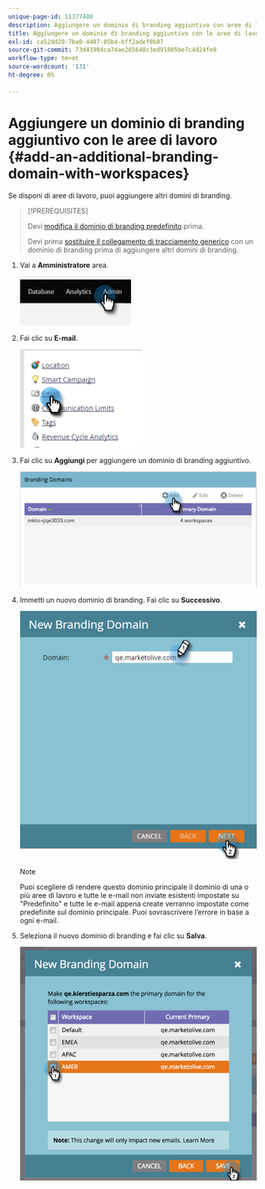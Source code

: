 ```yaml
---
unique-page-id: 11377408
description: Aggiungere un dominio di branding aggiuntivo con aree di lavoro - Documenti Marketo - Documentazione del prodotto
title: Aggiungere un dominio di branding aggiuntivo con le aree di lavoro
exl-id: ca52dd28-7ba0-4407-85b4-bff2adef0b87
source-git-commit: 73d41904ca74ae265648c3ed91805be7c4d24fe0
workflow-type: tm+mt
source-wordcount: '131'
ht-degree: 0%

---
```


# Aggiungere un dominio di branding aggiuntivo con le aree di lavoro {#add-an-additional-branding-domain-with-workspaces}

Se disponi di aree di lavoro, puoi aggiungere altri domini di branding.

>[!PREREQUISITES]
>
>Devi [modifica il dominio di branding predefinito](/help/marketo/product-docs/administration/email-setup/add-multiple-branding-domains/edit-your-default-branding-domain.md) prima.
>
>Devi prima [sostituire il collegamento di tracciamento generico](/help/marketo/product-docs/administration/email-setup/add-multiple-branding-domains/edit-your-default-branding-domain-with-workspaces.md) con un dominio di branding prima di aggiungere altri domini di branding.

1. Vai a **Amministratore** area.

   ![](assets/add-an-additional-branding-domain-with-workspaces-1.png)

1. Fai clic su **E-mail**.

   ![](assets/add-an-additional-branding-domain-with-workspaces-2.png)

1. Fai clic su **Aggiungi** per aggiungere un dominio di branding aggiuntivo.

   ![](assets/add-an-additional-branding-domain-with-workspaces-3.png)

1. Immetti un nuovo dominio di branding. Fai clic su **Successivo**.

   ![](assets/add-an-additional-branding-domain-with-workspaces-4.png)

   >[!NOTE]
   >
   >Puoi scegliere di rendere questo dominio principale il dominio di una o più aree di lavoro e tutte le e-mail non inviate esistenti impostate su &quot;Predefinito&quot; e tutte le e-mail appena create verranno impostate come predefinite sul dominio principale. Puoi sovrascrivere l’errore in base a ogni e-mail.

1. Seleziona il nuovo dominio di branding e fai clic su **Salva**.

   ![](assets/add-an-additional-branding-domain-with-workspaces-5.png)
